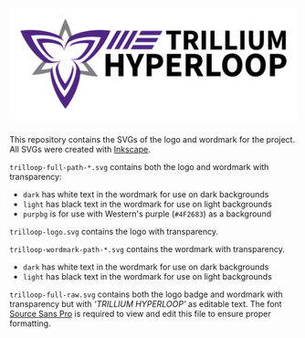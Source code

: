 # ![trilloop](./final/trilloop-full-path-light.svg)
This repository contains the SVGs of the logo and wordmark for the project.  All SVGs were created with [Inkscape](https://inkscape.org/).

`trilloop-full-path-*.svg` contains both the logo and wordmark with transparency:
- `dark` has white text in the wordmark for use on dark backgrounds
- `light` has black text in the wordmark for use on light backgrounds
- `purpbg` is for use with Western's purple (`#4F2683`) as a background

`trilloop-logo.svg` contains the logo with transparency.

`trilloop-wordmark-path-*.svg` contains the wordmark with transparency.
- `dark` has white text in the wordmark for use on dark backgrounds
- `light` has black text in the wordmark for use on light backgrounds

`trilloop-full-raw.svg` contains both the logo badge and wordmark with transparency but with *'TRILLIUM HYPERLOOP'* as editable text.  The font [Source Sans Pro](https://www.fontsquirrel.com/fonts/source-sans-pro) is required to view and edit this file to ensure proper formatting.